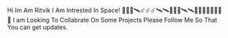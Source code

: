 Hi Im Am Ritvik
I Am Intrested In Space! 🚀🚀🌌🛰☄☄☄🛰🛰🌌🌌🌌🛰🛰🌌🚀🚀🎇✨🌟✨🌟
I am Looking To Collabrate On Some Projects
Please Follow Me So That You can get updates.

